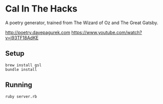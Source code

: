 # Cal In The Hacks
A poetry generator, trained from The Wizard of Oz and The Great Gatsby.

http://poetry.davepagurek.com
https://www.youtube.com/watch?v=j93TF18AdKE

## Setup
```
brew install gsl
bundle install
```

## Running
```
ruby server.rb
```
